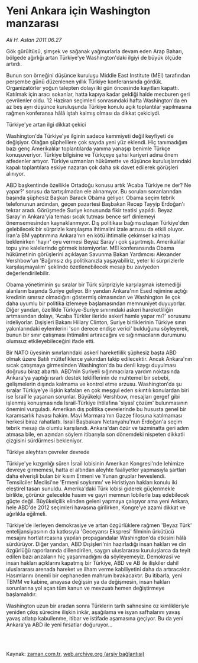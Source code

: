# Yeni Ankara için Washington manzarası

*Ali H. Aslan 2011.06.27*

<td class="columnist-detail">
<p>Gök gürültüsü, şimşek ve sağanak yağmurlarla devam eden Arap Baharı, bölgede ağırlığı artan Türkiye'ye Washington'daki ilgiyi de büyük ölçüde artırdı.</p>
<p>
<div id="haberMetinDiv">
<p>Bunun son örneğini düşünce kuruluşu Middle East Institute (MEI) tarafından perşembe günü düzenlenen yıllık Türkiye konferansında gördük. Organizatörler yoğun talepten dolayı iki gün öncesinde kayıtları kapattı. Katılmak için aracı sokanlar, hatta kapıya kadar geldiği halde mecburen geri çevrilenler oldu. 12 Haziran seçimleri sonrasındaki hafta Washington'da en az beş ayrı düşünce kuruluşunda Türkiye konulu açık toplantılar yapılmasına rağmen konferansa hâlâ iştah kalmış olması da dikkat çekiciydi.
<p>Türkiye'ye artan ilgi dikkat çekici
<p>Washington'da Türkiye'ye ilginin sadece kemmiyeti değil keyfiyeti de değişiyor. Olağan şüphelilere çok sayıda yeni yüz eklendi. Hiç tanımadığım bazı genç Amerikalılar toplantılarda yanıma yanaşıp benimle Türkçe konuşuveriyor. Türkiye bilgisine ve Türkçeye şahsi kariyeri adına önem atfedenler artıyor. Türkiye uzmanları hükümette ve düşünce kuruluşlarındaki kapalı toplantılara eskiye nazaran çok daha sık davet edilerek görüşleri alınıyor. 
<p>ABD başkentinde özellikle Ortadoğu konusu artık 'Acaba Türkiye ne der? Ne yapar?' sorusu da tartışılmadan ele alınamıyor. Bu soruları soranlarından başında şüphesiz Başkan Barack Obama geliyor. Obama seçim tebrik telefonunun ardından, geçen pazartesi Başbakan Recep Tayyip Erdoğan'ı tekrar aradı. Görüşmede Suriye konusunda fikir teatisi yapıldı. Beyaz Saray'ın Ankara'yla teması sıcak tutması bence sırf dinlemeyi önemsemesinden kaynaklanmıyor. Dış politikası bağımsızlaşan Türkiye'den gelebilecek bir sürprizle karşılaşma ihtimalini izale arzusu da etkili oluyor. İran'a BM yaptırımına Ankara'nın en kötü ihtimalle çekimser kalması beklenirken 'hayır' oyu vermesi Beyaz Saray'ı çok şaşırtmıştı. Amerikalılar topu yine kalelerinde görmek istemiyorlar. MEI konferansında Obama hükümetinin görüşlerini açıklayan Savunma Bakan Yardımcısı Alexander Vershbow'un 'Bağımsız dış politikanızla yaşayabiliriz, yeter ki sürprizlerle karşılaşmayalım' şeklinde özetlenebilecek mesajı bu zaviyeden değerlendirilebilir. 
<p>Obama yönetiminin şu sıralar bir Türk sürpriziyle karşılaşmak istemediği alanların başında Suriye geliyor. Bir yandan Ankara'nın Esed rejimine açtığı kredinin sınırsız olmadığını göstermiş olmasından ve Washington ile çok daha uyumlu bir politika izlemeye başlamasından memnuniyet duyuyorlar. Diğer yandan, özellikle Türkiye-Suriye sınırındaki askeri hareketliliğin artmasından dolayı, 'Acaba Türkler ileride askerî hamle yapar mı?' sorusunu irdeliyorlar. Dışişleri Bakanı Hillary Clinton, Suriye birliklerinin Türkiye sınırı yakınlarındaki eylemlerini 'son derece endişe verici' bulduğunu söyleyerek, bunun bir sınır çatışması ihtimalini artıracağını ve sığınmacıların durumunu olumsuz etkileyebileceğini ifade etti.
<p>Bir NATO üyesinin sınırlarındaki askerî hareketlilik şüphesiz başta ABD olmak üzere Batılı müttefiklerce yakından takip edilecektir. Ancak Ankara'nın sıcak çatışmaya girmesinden Washington'da bu denli kaygı duyulması doğrusu biraz abartılı. ABD'nin Suriyeli sığınmacılara yardım noktasında Ankara'ya yaptığı ısrarlı destek tekliflerinin de muhtemel bir sebebi, gelişmelerin dışında kalmama ve kontrol etme arzusu. Washington'da şu sıralar Türkiye'ye ilişkin kafaları en çok meşgul eden sıkıntılı konulardan biri ise İsrail'le yaşanan sorunlar. Büyükelçi Vershbow, mesajları gergef gibi işlenmiş konuşmasında İsrail-Türkiye ihtilafına 'siyasî çözüm' bulunmasının önemini vurguladı. Amerikan dış politika çevrelerinde bu hususta genel bir karamsarlık havası hakim. Mavi Marmara'nın Gazze filosuna katılmaması herkesi biraz rahatlattı. İsrail Başbakanı Netanyahu'nun Erdoğan'a seçim tebrik mesajı da olumlu karşılandı. Ankara'dan özür ve tazminatta geri adım atmasa bile, en azından söylem itibarıyla son dönemdeki nispeten dikkatli çizgisini sürdürmesi bekleniyor.
<p>Türkiye aleyhtarı çevreler devrede
<p>Türkiye'ye kızgınlığı süren İsrail lobisinin Amerikan Kongresi'nde lehimize devreye girmemesi, hatta el altından aleyhte faaliyetler yapmasıyla şartları daha elverişli bulan bir kısım Ermeni ve Yunan gruplar heveslendi. Temsilciler Meclisi'ne 'Ermeni soykırımı' ve Hıristiyan hakları konulu iki eleştirel tasarı sunuldu. Amerika'daki Türk lobisi giderek güçlenmekle birlikte, görünür gelecekte hasım ve gayri memnun lobilerle baş edebilecek güçte değil. Büyükelçilik elinden geleni yapmaya çalışıyor ama yeni Ankara, hele ABD'de 2012 seçimleri havasına girilirken, Kongre'ye azami dikkat ve ağırlıkla eğilmeli.
<p>Türkiye'de ilerleyen demokrasiye ve artan özgürlüklere rağmen 'Beyaz Türk' entelijansiyasının da katkısıyla 'Geceyarısı Ekspresi' filminin ürkütücü mesajını hortlatırcasına yapılan propagandalar Washington'da etkisini hâlâ sürdürüyor. Diğer yandan, ABD Dışişleri'nin hazırladığı insan hakları ve din özgürlüğü raporlarında dillendirilen, saygın uluslararası kuruluşlarca da teyit edilen bazı arızaların hiç yaşanmadığını da söyleyemeyiz. Demokrasi ve insan hakları açıklarını kapatmış bir Türkiye, ABD ve AB ile ilişkiler dahil uluslararası arenada hareket ve ilham verme kabiliyetini daha da artıracaktır. Hasımlarını önemli bir cephaneden mahrum bırakacaktır. Bu itibarla, yeni TBMM ve kabine, anayasa değişsin ya da değişmesin, insan hakları sorunlarına yol açan tüm kanun ve mevzuatı hemen değiştirmeye başlamalıdır.
<p>Washington uzun bir aradan sonra Türklerin tarih sahnesine öz kimlikleriyle yeniden çıkış sürecine ilişkin inkâr, aşağılama ve isyan safhalarını yavaş yavaş atlatıp kabullenme, itibar ve istifade aşamasına geçiyor. Bu da yeni Ankara'ya ABD ile yeni fırsatlar doğuruyor... </p></p></p></p></p></p></p></p></p></p></div>
</p>


<p><br>
		 </br></p></td>

Kaynak: [zaman.com.tr](http://zaman.com.tr/yazar.do?yazino=1151470), [web.archive.org (arşiv bağlantısı)](http://web.archive.org/web/20111213095409/http://zaman.com.tr/yazar.do?yazino=1151470)
